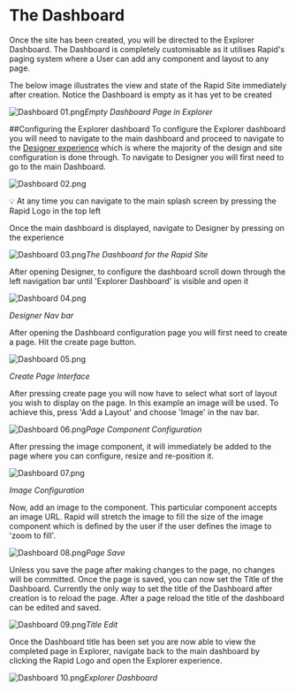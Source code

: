 # The Dashboard

Once the site has been created, you will be directed to the Explorer Dashboard. The Dashboard is completely customisable as it utilises Rapid's paging system where a User can add any component and layout to any page.

The below image illustrates the view and state of the Rapid Site immediately after creation. Notice the Dashboard is empty as it has yet to be created

![Dashboard 01.png](./downloaded_image_1705285457748.png)*Empty Dashboard Page in Explorer*

\##Configuring the Explorer dashboard To configure the Explorer dashboard you will need to navigate to the main dashboard and proceed to navigate to the [Designer experience](https://docs.rapidplatform.com/Home/User-Documentation/Designer) which is where the majority of the design and site configuration is done through. To navigate to Designer you will first need to go to the main Dashboard.

![Dashboard 02.png](./downloaded_image_1705285458763.png)

💡 At any time you can navigate to the main splash screen by pressing the Rapid Logo in the top left

Once the main dashboard is displayed, navigate to Designer by pressing on the experience

![Dashboard 03.png](./downloaded_image_1705285459795.png)*The Dashboard for the Rapid Site*

After opening Designer, to configure the dashboard scroll down through the left navigation bar until 'Explorer Dashboard' is visible and open it

![Dashboard 04.png](./downloaded_image_1705285460819.png)

 *Designer Nav bar*

After opening the Dashboard configuration page you will first need to create a page. Hit the create page button.

![Dashboard 05.png](./downloaded_image_1705285461829.png)

*Create Page Interface*

After pressing create page you will now have to select what sort of layout you wish to display on the page. In this example an image will be used. To achieve this, press 'Add a Layout' and choose 'Image' in the nav bar.

![Dashboard 06.png](./downloaded_image_1705285462847.png)*Page Component Configuration*

After pressing the image component, it will immediately be added to the page where you can configure, resize and re-position it.

![Dashboard 07.png](./downloaded_image_1705285463857.png)

 *Image Configuration*

Now, add an image to the component. This particular component accepts an image URL. Rapid will stretch the image to fill the size of the image component which is defined by the user if the user defines the image to 'zoom to fill'.

![Dashboard 08.png](./downloaded_image_1705285464872.png)*Page Save*

Unless you save the page after making changes to the page, no changes will be committed. Once the page is saved, you can now set the Title of the Dashboard. Currently the only way to set the title of the Dashboard after creation is to reload the page. After a page reload the title of the dashboard can be edited and saved.

![Dashboard 09.png](./downloaded_image_1705285465887.png)*Title Edit*

Once the Dashboard title has been set you are now able to view the completed page in Explorer, navigate back to the main dashboard by clicking the Rapid Logo and open the Explorer experience.

![Dashboard 10.png](./downloaded_image_1705285466908.png)*Explorer Dashboard*